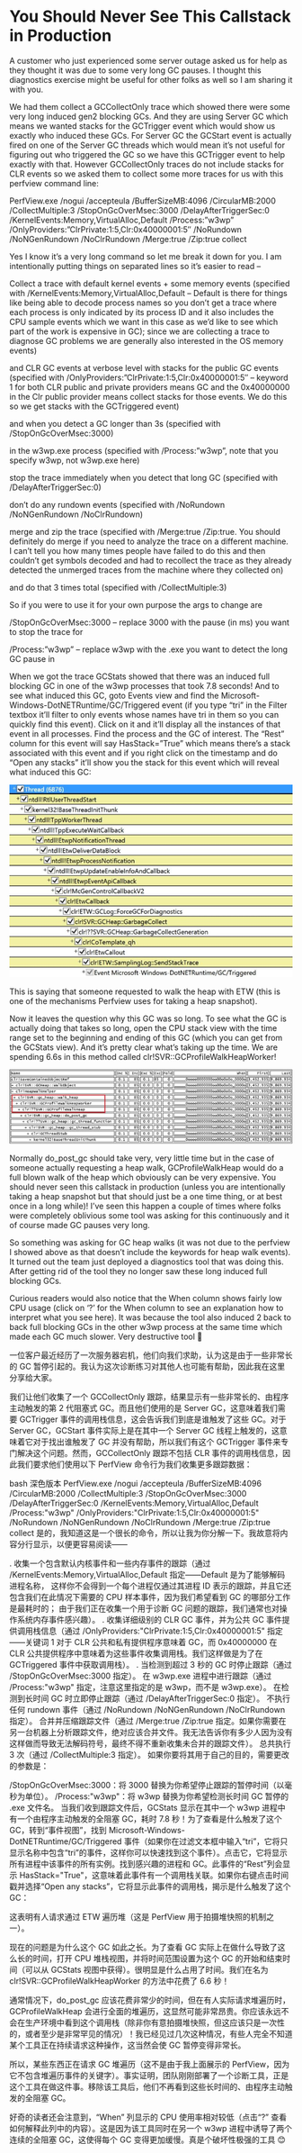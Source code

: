 <h1>You Should Never See This Callstack in Production</h1>

A customer who just experienced some server outage asked us for help as they thought it was due to some very long GC pauses. I thought this diagnostics exercise might be useful for other folks as well so I am sharing it with you.

We had them collect a GCCollectOnly trace which showed there were some very long induced gen2 blocking GCs. And they are using Server GC which means we wanted stacks for the GCTrigger event which would show us exactly who induced these GCs. For Server GC the GCStart event is actually fired on one of the Server GC threads which would mean it’s not useful for figuring out who triggered the GC so we have this GCTrigger event to help exactly with that. However GCCollectOnly traces do not include stacks for CLR events so we asked them to collect some more traces for us with this perfview command line:

PerfView.exe /nogui /accepteula /BufferSizeMB:4096 /CircularMB:2000 /CollectMultiple:3 /StopOnGcOverMsec:3000 /DelayAfterTriggerSec:0 /KernelEvents:Memory,VirtualAlloc,Default /Process:”w3wp” /OnlyProviders:”ClrPrivate:1:5,Clr:0x40000001:5″ /NoRundown /NoNGenRundown /NoClrRundown /Merge:true /Zip:true collect

Yes I know it’s a very long command so let me break it down for you. I am intentionally putting things on separated lines so it’s easier to read –

Collect a trace with default kernel events + some memory events (specified with /KernelEvents:Memory,VirtualAlloc,Default – Default is there for things like being able to decode process names so you don’t get a trace where each process is only indicated by its process ID and it also includes the CPU sample events which we want in this case as we’d like to see which part of the work is expensive in GC); since we are collecting a trace to diagnose GC problems we are generally also interested in the OS memory events)

and CLR GC events at verbose level with stacks for the public GC events (specified with /OnlyProviders:”ClrPrivate:1:5,Clr:0x40000001:5″ – keyword 1 for both CLR public and private providers means GC and the 0x40000000 in the Clr public provider means collect stacks for those events. We do this so we get stacks with the GCTriggered event)

and when you detect a GC longer than 3s (specified with /StopOnGcOverMsec:3000)

in the w3wp.exe process (specified with /Process:”w3wp”, note that you specify w3wp, not w3wp.exe here)

stop the trace immediately when you detect that long GC (specified with /DelayAfterTriggerSec:0)

don’t do any rundown events (specified with /NoRundown /NoNGenRundown /NoClrRundown)

merge and zip the trace (specified with /Merge:true /Zip:true. You should definitely do merge if you need to analyze the trace on a different machine. I can’t tell you how many times people have failed to do this and then couldn’t get symbols decoded and had to recollect the trace as they already detected the unmerged traces from the machine where they collected on)

and do that 3 times total (specified with /CollectMultiple:3)

So if you were to use it for your own purpose the args to change are

/StopOnGcOverMsec:3000 – replace 3000 with the pause (in ms) you want to stop the trace for

/Process:”w3wp” – replace w3wp with the .exe you want to detect the long GC pause in

When we got the trace GCStats showed that there was an induced full blocking GC in one of the w3wp processes that took 7.8 seconds! And to see what induced this GC, goto Events view and find the Microsoft-Windows-DotNETRuntime/GC/Triggered event (if you type “tri” in the Filter textbox it’ll filter to only events whose names have tri in them so you can quickly find this event). Click on it and it’ll display all the instances of that event in all processes. Find the process and the GC of interest. The “Rest” column for this event will say HasStack=”True” which means there’s a stack associated with this event and if you right click on the timestamp and do “Open any stacks” it’ll show you the stack for this event which will reveal what induced this GC:

![alt text](images/You-Should-1.png)



This is saying that someone requested to walk the heap with ETW (this is one of the mechanisms Perfview uses for taking a heap snapshot).

Now it leaves the question why this GC was so long. To see what the GC is actually doing that takes so long, open the CPU stack view with the time range set to the beginning and ending of this GC (which you can get from the GCStats view). And it’s pretty clear what’s taking up the time. We are spending 6.6s in this method called clr!SVR::GCProfileWalkHeapWorker!

![alt text](images/You-Should-2.png)

Normally do_post_gc should take very, very little time but in the case of someone actually requesting a heap walk, GCProfileWalkHeap would do a full blown walk of the heap which obviously can be very expensive. You should never seen this callstack in production (unless you are intentionally taking a heap snapshot but that should just be a one time thing, or at best once in a long while)! I’ve seen this happen a couple of times where folks were completely oblivious some tool was asking for this continuously and it of course made GC pauses very long.

So something was asking for GC heap walks (it was not due to the perfview I showed above as that doesn’t include the keywords for heap walk events). It turned out the team just deployed a diagnostics tool that was doing this. After getting rid of the tool they no longer saw these long induced full blocking GCs.

Curious readers would also notice that the When column shows fairly low CPU usage (click on ‘?’ for the When column to see an explanation how to interpret what you see here). It was because the tool also induced 2 back to back full blocking GCs in the other w3wp process at the same time which made each GC much slower. Very destructive tool 🙂

一位客户最近经历了一次服务器宕机，他们向我们求助，认为这是由于一些非常长的 GC 暂停引起的。我认为这次诊断练习对其他人也可能有帮助，因此我在这里分享给大家。

我们让他们收集了一个 GCCollectOnly 跟踪，结果显示有一些非常长的、由程序主动触发的第 2 代阻塞式 GC。而且他们使用的是 Server GC，这意味着我们需要 GCTrigger 事件的调用栈信息，这会告诉我们到底是谁触发了这些 GC。对于 Server GC，GCStart 事件实际上是在其中一个 Server GC 线程上触发的，这意味着它对于找出谁触发了 GC 并没有帮助，所以我们有这个 GCTrigger 事件来专门解决这个问题。然而，GCCollectOnly 跟踪不包括 CLR 事件的调用栈信息，因此我们要求他们使用以下 PerfView 命令行为我们收集更多跟踪数据：

bash
深色版本
PerfView.exe /nogui /accepteula /BufferSizeMB:4096 /CircularMB:2000 /CollectMultiple:3 /StopOnGcOverMsec:3000 /DelayAfterTriggerSec:0 /KernelEvents:Memory,VirtualAlloc,Default /Process:"w3wp" /OnlyProviders:"ClrPrivate:1:5,Clr:0x40000001:5" /NoRundown /NoNGenRundown /NoClrRundown /Merge:true /Zip:true collect
是的，我知道这是一个很长的命令，所以让我为你分解一下。我故意将内容分行显示，以便更容易阅读——

.   收集一个包含默认内核事件和一些内存事件的跟踪（通过 /KernelEvents:Memory,VirtualAlloc,Default 指定——Default 是为了能够解码进程名称，
这样你不会得到一个每个进程仅通过其进程 ID 表示的跟踪，并且它还包含我们在此情况下需要的 CPU 样本事件，因为我们希望看到 GC 的哪部分工作是最耗时的；
由于我们正在收集一个用于诊断 GC 问题的跟踪，我们通常也对操作系统内存事件感兴趣）。
.   收集详细级别的 CLR GC 事件，并为公共 GC 事件提供调用栈信息（通过 /OnlyProviders:"ClrPrivate:1:5,Clr:0x40000001:5" 
指定——关键词 1 对于 CLR 公共和私有提供程序意味着 GC，而 0x40000000 在 CLR 公共提供程序中意味着为这些事件收集调用栈。我们这样做是为了在 GCTriggered 事件中获取调用栈）。
.   当检测到超过 3 秒的 GC 时停止跟踪（通过 /StopOnGcOverMsec:3000 指定）。
在 w3wp.exe 进程中进行跟踪（通过 /Process:"w3wp" 指定，注意这里指定的是 w3wp，而不是 w3wp.exe）。
    在检测到长时间 GC 时立即停止跟踪（通过 /DelayAfterTriggerSec:0 指定）。
不执行任何 rundown 事件（通过 /NoRundown /NoNGenRundown /NoClrRundown 指定）。
合并并压缩跟踪文件（通过 /Merge:true /Zip:true 指定。如果你需要在另一台机器上分析跟踪文件，绝对应该合并文件。我无法告诉你有多少人因为没有这样做而导致无法解码符号，最终不得不重新收集未合并的跟踪文件）。
总共执行 3 次（通过 /CollectMultiple:3 指定）。
如果你要将其用于自己的目的，需要更改的参数是：

/StopOnGcOverMsec:3000：将 3000 替换为你希望停止跟踪的暂停时间（以毫秒为单位）。
/Process:"w3wp"：将 w3wp 替换为你希望检测长时间 GC 暂停的 .exe 文件名。
    当我们收到跟踪文件后，GCStats 显示在其中一个 w3wp 进程中有一个由程序主动触发的全阻塞 GC，耗时 7.8 秒！为了查看是什么触发了这个 GC，转到“事件视图”，找到 Microsoft-Windows-DotNETRuntime/GC/Triggered 事件（如果你在过滤文本框中输入“tri”，它将只显示名称中包含“tri”的事件，这样你可以快速找到这个事件）。点击它，它将显示所有进程中该事件的所有实例。找到感兴趣的进程和 GC。此事件的“Rest”列会显示 HasStack="True"，这意味着此事件有一个调用栈关联。如果你右键点击时间戳并选择“Open any stacks”，它将显示此事件的调用栈，揭示是什么触发了这个 GC：


这表明有人请求通过 ETW 遍历堆（这是 PerfView 用于拍摄堆快照的机制之一）。

现在的问题是为什么这个 GC 如此之长。为了查看 GC 实际上在做什么导致了这么长的时间，打开 CPU 堆栈视图，并将时间范围设置为这个 GC 的开始和结束时间（可以从 GCStats 视图中获得）。很明显是什么占用了时间。我们在名为 clr!SVR::GCProfileWalkHeapWorker 的方法中花费了 6.6 秒！


通常情况下，do_post_gc 应该花费非常少的时间，但在有人实际请求堆遍历时，GCProfileWalkHeap 会进行全面的堆遍历，这显然可能非常昂贵。你应该永远不会在生产环境中看到这个调用栈（除非你有意拍摄堆快照，但这应该只是一次性的，或者至少是非常罕见的情况）！我已经见过几次这种情况，有些人完全不知道某个工具正在持续请求这种操作，这当然会使 GC 暂停变得非常长。

所以，某些东西正在请求 GC 堆遍历（这不是由于我上面展示的 PerfView，因为它不包含堆遍历事件的关键字）。事实证明，团队刚刚部署了一个诊断工具，正是这个工具在做这件事。移除该工具后，他们不再看到这些长时间的、由程序主动触发的全阻塞 GC。

好奇的读者还会注意到，“When” 列显示的 CPU 使用率相对较低（点击“?” 查看如何解释此列中的内容）。这是因为该工具同时在另一个 w3wp 进程中诱导了两个连续的全阻塞 GC，这使得每个 GC 变得更加缓慢。真是个破坏性极强的工具 😊